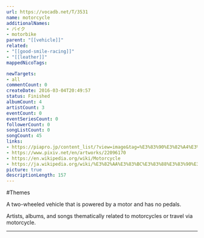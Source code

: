 ```yaml
---
url: https://vocadb.net/T/3531
name: motorcycle
additionalNames: 
- バイク
- motorbike
parent: "[[vehicle]]"
related:
- "[[good-smile-racing]]"
- "[[leather]]"
mappedNicoTags:

newTargets:
- all
commentCount: 0
createDate: 2016-03-04T20:49:57
status: Finished
albumCount: 4
artistCount: 3
eventCount: 0
eventSeriesCount: 0
followerCount: 0
songListCount: 0
songCount: 45
links: 
- https://piapro.jp/content_list/?view=image&tag=%E3%83%90%E3%82%A4%E3%82%AF&order=cv&page=1
- https://www.pixiv.net/en/artworks/22096170
- https://en.wikipedia.org/wiki/Motorcycle
- https://ja.wikipedia.org/wiki/%E3%82%AA%E3%83%BC%E3%83%88%E3%83%90%E3%82%A4
picture: true
descriptionLength: 157
---
```


#Themes

A two-wheeled vehicle that is powered by a motor and has no pedals.

Artists, albums, and songs thematically related to motorcycles or travel via motorcycle.

---

